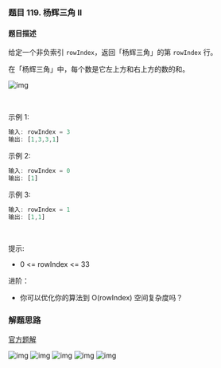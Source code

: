 ### 题目 119. 杨辉三角 II
#### 题目描述
给定一个非负索引 `rowIndex`，返回「杨辉三角」的第 `rowIndex` 行。

在「杨辉三角」中，每个数是它左上方和右上方的数的和。

![img](199.gif)

 

示例 1:

```js
输入: rowIndex = 3
输出: [1,3,3,1]
```
示例 2:

```js
输入: rowIndex = 0
输出: [1]
```
示例 3:

```js
输入: rowIndex = 1
输出: [1,1]
```
 

提示:

- 0 <= rowIndex <= 33
 

进阶：

- 你可以优化你的算法到 O(rowIndex) 空间复杂度吗？

### 解题思路
[官方题解](https://leetcode-cn.com/problems/pascals-triangle-ii/solution/yang-hui-san-jiao-ii-by-leetcode-solutio-shuk/)


![img](119-1.png)
![img](119-2.png)
![img](119-3.png)
![img](119-4.png)
![img](119-5.png)